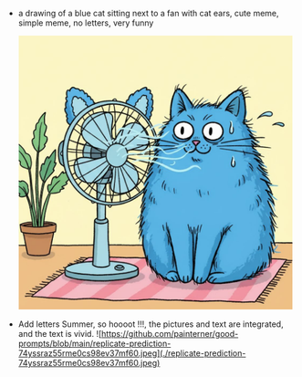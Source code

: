 * a drawing of a blue cat sitting next to a fan with cat ears, cute meme, simple meme, no letters, very funny

  ![replicate-prediction-nnwxjp14w1rm80cs987rkx84y0.jpeg](./replicate-prediction-nnwxjp14w1rm80cs987rkx84y0.jpeg)

* Add letters Summer, so hoooot !!!, the pictures and text are integrated, and the text is vivid.
![https://github.com/painterner/good-prompts/blob/main/replicate-prediction-74yssraz55rme0cs98ev37mf60.jpeg](./replicate-prediction-74yssraz55rme0cs98ev37mf60.jpeg)
